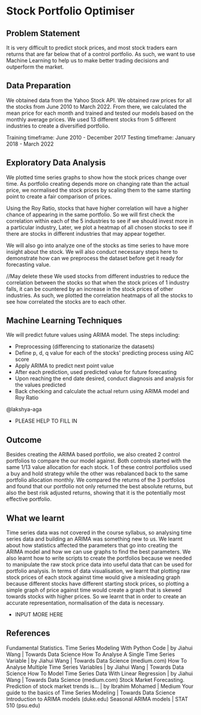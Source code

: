 # Stock Portfolio Optimiser

## Problem Statement
It is very difficult to predict stock prices, and most stock traders earn returns that are far below that of a control portfolio. As such, we want to use Machine Learning to help us to make better trading decisions and outperform the market.

## Data Preparation
We obtained data from the Yahoo Stock API. We obtained raw prices for all the stocks from June 2010 to March 2022. From there, we calculated the mean price for each month and trained and tested our models based on the monthly average prices. We used 13 different stocks from 5 different industries to create a diversified portfolio.

Training timeframe: June 2010 - December 2017
Testing timeframe: January 2018 - March 2022

## Exploratory Data Analysis
We plotted time series graphs to show how the stock prices change over time. As portfolio creating depends more on changing rate than the actual price, we normalised the stock prices by scaling them to the same starting point to create a fair comparison of prices.

Using the Roy Ratio, stocks that have higher correlation will have a higher chance of appearing in the same portfolio. So we will first check the correlation within each of the 5 industries to see if we should invest more in a particular industry, Later, we plot a heatmap of all chosen stocks to see if there are stocks in different industries that may appear together.

We will also go into analyze one of the stocks as time series to have more insight about the stock. We will also conduct necessary steps here to demonstrate how can we preprocess the dataset before get it ready for forecasting value.


//May delete these
We used stocks from different industries to reduce the correlation between the stocks so that when the stock prices of 1 industry falls, it can be countered by an increase in the stock prices of other industries. As such, we plotted the correlation heatmaps of all the stocks to see how correlated the stocks are to each other. 


## Machine Learning Techniques
We will predict future values using ARIMA model.
The steps including:
- Preprocessing (differencing to stationarize the datasets)
- Define p, d, q value for each of the stocks' predicting process using AIC score
- Apply ARIMA to predict next point value
- After each prediction, used predicted value for future forecasting
- Upon reaching the end date desired, conduct diagnosis and analysis for the values predicted
- Back checking and calculate the actual return using ARIMA model and Roy Ratio



@lakshya-aga
- PLEASE HELP TO FILL IN

## Outcome
Besides creating the ARIMA based portfolio, we also created 2 control portfolios to compare the our model against. Both controls started with the same 1/13 value allocation for each stock. 1 of these control portfolios used a buy and hold strategy while the other was rebalanced back to the same portfolio allocation monthly.
We compared the returns of the 3 portfolios and found that our portfolio not only returned the best absolute returns, but also the best risk adjusted returns, showing that it is the potentially most effective portfolio.

## What we learnt
Time series data was not covered in the course syllabus, so analysing time series data and building an ARIMA was something new to us. We learnt about how statistics affected the parameters that go into creating the ARIMA model and how we can use graphs to find the best parameters. We also learnt how to write scripts to create the portfolios because we needed to manipulate the raw stock price data into useful data that can be used for portfolio analysis. In terms of data visualisation, we learnt that plotting raw stock prices of each stock against time would give a misleading graph because different stocks have different starting stock prices, so plotting a simple graph of price against time would create a graph that is skewed towards stocks with higher prices. So we learnt that in order to create an accurate representation, normalisation of the data is necessary.

- INPUT MORE HERE

## References
Fundamental Statistics. Time Series Modeling With Python Code | by Jiahui Wang | Towards Data Science 
How To Analyse A Single Time Series Variable | by Jiahui Wang | Towards Data Science (medium.com) 
How To Analyse Multiple Time Series Variables | by Jiahui Wang | Towards Data Science 
How To Model Time Series Data With Linear Regression | by Jiahui Wang | Towards Data Science (medium.com) 
Stock Market Forecasting. Prediction of stock market trends is… | by Ibrahim Mohamed | Medium 
Your guide to the basics of Time Series Modeling | Towards Data Science
Introduction to ARIMA models (duke.edu) 
Seasonal ARIMA models | STAT 510 (psu.edu) 
